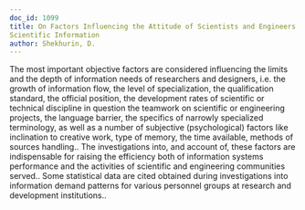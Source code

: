 ```yaml
---
doc_id: 1099
title: On Factors Influencing the Attitude of Scientists and Engineers towards
Scientific Information
author: Shekhurin, D.
---
```


The most important objective factors are considered influencing the limits
and the depth of information needs of researchers and designers, i.e. the 
growth of information flow, the level of specialization, the qualification
standard, the official position, the development rates of scientific or
technical discipline in question the teamwork on scientific or engineering
projects, the language barrier, the specifics of narrowly specialized
terminology, as well as a number of subjective (psychological) factors
like inclination to creative work, type of memory, the time available, methods
of sources handling..
   The investigations into, and account of, these factors are indispensable for
raising the efficiency both of information systems performance and the
activities of scientific and engineering communities served..
   Some statistical data are cited obtained during investigations into
information demand patterns for various personnel groups at research and
development institutions..